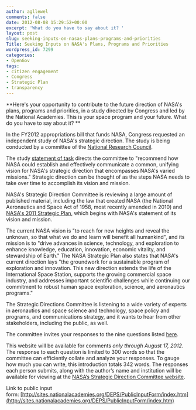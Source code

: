 ```yaml
---
author: agllewel
comments: false
date: 2012-08-08 15:29:52+00:00
excerpt: 'What do you have to say about it? '
layout: post
slug: seeking-inputs-on-nasas-plans-programs-and-priorities
Title: Seeking Inputs on NASA's Plans, Programs and Priorities
wordpress_id: 7299
categories:
- OpenGov
tags:
- citizen engagement
- Congress
- Strategic Plan
- transparency
---
```


**Here's your opportunity to contribute to the future direction of NASA's plans, programs and priorities, in a study directed by Congress and led by the National Academies. This is your space program and your future. What do you have to say about it? **

In the FY2012 appropriations bill that funds NASA, Congress requested an independent study of NASA's strategic direction. The study is being conducted by a committee of the [National Research Council](http://nationalacademies.org/nrc/index.html).

The study [statement of task](http://sites.nationalacademies.org/DEPS/ASEB/DEPS_067029) directs the committee to "recommend how NASA could establish and effectively communicate a common, unifying vision for NASA's strategic direction that encompasses NASA's varied missions." Strategic direction can be thought of as the steps NASA needs to take over time to accomplish its vision and mission.

NASA's Strategic Direction Committee is reviewing a large amount of published material, including the law that created NASA (the National Aeronautics and Space Act of 1958, most recently amended in 2010) and [NASA's 2011 Strategic Plan](http://www.nasa.gov/offices/ocfo/budget/strat_plans.html), which begins with NASA's statement of its vision and mission.

The current NASA vision is "to reach for new heights and reveal the unknown, so that what we do and learn will benefit all humankind", and its mission is to "drive advances in science, technology, and exploration to enhance knowledge, education, innovation, economic vitality, and stewardship of Earth." The NASA Strategic Plan also states that NASA's current direction lays "the groundwork for a sustainable program of exploration and innovation. This new direction extends the life of the International Space Station, supports the growing commercial space industry, and addresses important scientific challenges while continuing our commitment to robust human space exploration, science, and aeronautics programs."

The Strategic Directions Committee is listening to a wide variety of experts in aeronautics and space science and technology, space policy and programs, and communications strategy, and it wants to hear from other stakeholders, including the public, as well.

The committee invites your responses to the nine questions listed [here](http://sites.nationalacademies.org/DEPS/PublicInputForm/index.htm).

This website will be available for comments _only through August 17, 2012_. The response to each question is limited to 300 words so that the committee can efficiently collate and analyze your responses. To gauge how much you can write, this introduction totals 342 words. The responses each person submits, along with the author’s name and institution will be available for viewing at the [NASA’s Strategic Direction Committee website](http://sites.nationalacademies.org/DEPS/ASEB/DEPS_067029?ssSourceSiteId=SSB).



Link to public input form: [http://sites.nationalacademies.org/DEPS/PublicInputForm/index.htm](http://sites.nationalacademies.org/DEPS/PublicInputForm/index.htm)
